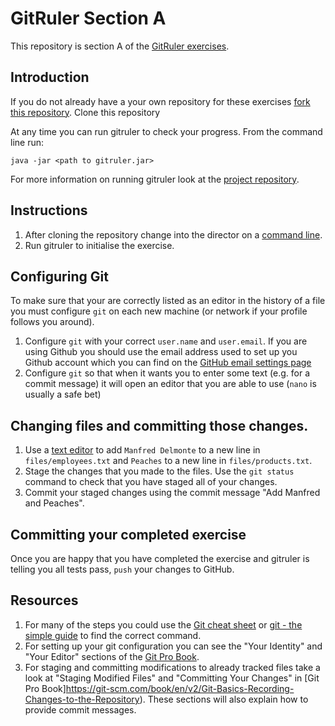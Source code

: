 <!--
Marked Style: Github
-->

# GitRuler Section A

This repository is section A of the [GitRuler exercises](https://github.com/UOL-CS/gitruler-exercises).

## Introduction

If you do not already have a your own repository for these exercises [fork this repository](https://help.github.com/articles/fork-a-repo/). Clone this repository

At any time you can run gitruler to check your progress. From the command line run:

`java -jar <path to gitruler.jar>`

For more information on running gitruler look at the [project repository](https://github.com/rcraggs/gitruler).

## Instructions

1. After cloning the repository change into the director on a [command line](https://www.techopedia.com/definition/3337/command-line-interface-cli).
2. Run gitruler to initialise the exercise.

## Configuring Git

To make sure that your are correctly listed as an editor in the history of a file you must configure `git` on each new machine (or network if your profile follows you around).

1. Configure `git` with your correct `user.name` and `user.email`. If you are using Github you should use the email address used to set up you Github account which you can find on the [GitHub email settings page](https://github.com/settings/emails)
1. Configure `git` so that when it wants you to enter some text (e.g. for a commit message) it will open an editor that you are able to use (`nano` is usually a safe bet) 

## Changing files and committing those changes.

1. Use a [text editor](https://en.wikipedia.org/wiki/Text_editor) to add `Manfred Delmonte` to a new line in `files/employees.txt` and `Peaches` to a new line in `files/products.txt`.
1. Stage the changes that you made to the files. Use the `git status` command to check that you have staged all of your changes.
1. Commit your staged changes using the commit message "Add Manfred and Peaches". 

## Committing your completed exercise

Once you are happy that you have completed the exercise and gitruler is telling you all tests pass, `push` your changes to GitHub.

## Resources

1. For many of the steps you could use the [Git cheat sheet](https://services.github.com/on-demand/downloads/github-git-cheat-sheet.pdf) or [git - the simple guide](http://rogerdudler.github.io/git-guide/) to find the correct command.
1. For setting up your git configuration you can see the "Your Identity" and "Your Editor" sections of the [Git Pro Book](https://git-scm.com/book/en/v2/Getting-Started-First-Time-Git-Setup).
1. For staging and committing modifications to already tracked files take a look at "Staging Modified Files" and "Committing Your Changes" in [Git Pro Book]https://git-scm.com/book/en/v2/Git-Basics-Recording-Changes-to-the-Repository). These sections will also explain how to provide commit messages.
